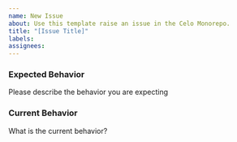 ```yaml
---
name: New Issue
about: Use this template raise an issue in the Celo Monorepo.
title: "[Issue Title]"
labels: 
assignees:
---
```



### Expected Behavior

Please describe the behavior you are expecting

### Current Behavior

What is the current behavior?
